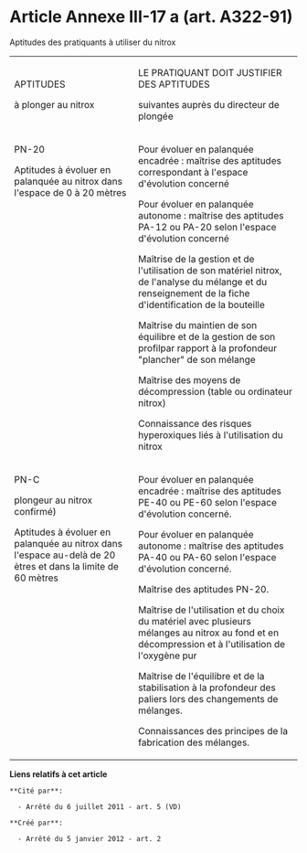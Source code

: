 # Article Annexe III-17 a (art. A322-91)

Aptitudes des pratiquants à utiliser du nitrox

<table>
  <tbody>
    <tr>
      <td>

APTITUDES

à plonger au nitrox

</td>
      <td>

LE PRATIQUANT DOIT JUSTIFIER DES APTITUDES

suivantes auprès du directeur de plongée

</td>
    </tr>
    <tr>
      <td valign="top">

PN-20

Aptitudes à évoluer en palanquée au nitrox dans l'espace de 0 à 20 mètres

</td>
      <td valign="top">

Pour évoluer en palanquée encadrée : maîtrise des aptitudes correspondant à l'espace d'évolution concerné

Pour évoluer en palanquée autonome : maîtrise des aptitudes PA-12 ou PA-20 selon l'espace d'évolution concerné

Maîtrise de la gestion et de l'utilisation de son matériel nitrox, de l'analyse du mélange et du renseignement de la fiche
d'identification de la bouteille

Maîtrise du maintien de son équilibre et de la gestion de son profilpar rapport à la profondeur "plancher" de son mélange

Maîtrise des moyens de décompression (table ou ordinateur nitrox)

Connaissance des risques hyperoxiques liés à l'utilisation du nitrox

</td>
    </tr>
    <tr>
      <td valign="top">

PN-C

plongeur au nitrox confirmé)

Aptitudes à évoluer en palanquée au nitrox dans l'espace au-delà de 20 ètres et dans la limite de 60 mètres

</td>
      <td valign="top">

Pour évoluer en palanquée encadrée : maîtrise des aptitudes PE-40 ou PE-60 selon l'espace d'évolution concerné.

Pour évoluer en palanquée autonome : maîtrise des aptitudes PA-40 ou PA-60 selon l'espace d'évolution concerné.

Maîtrise des aptitudes PN-20.

Maîtrise de l'utilisation et du choix du matériel avec plusieurs mélanges au nitrox au fond et en décompression et à
l'utilisation de l'oxygène pur

Maîtrise de l'équilibre et de la stabilisation à la profondeur des paliers lors des changements de mélanges.

Connaissances des principes de la fabrication des mélanges.

</td>
    </tr>
  </tbody>
</table>

**Liens relatifs à cet article**

	**Cité par**:

	  - Arrêté du 6 juillet 2011 - art. 5 (VD)

	**Créé par**:

	  - Arrêté du 5 janvier 2012 - art. 2
